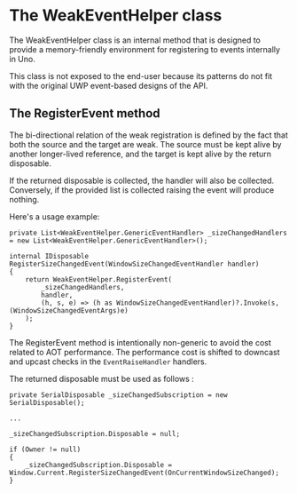 ﻿---
uid: Uno.Contributing.WeakEventHelper
---

# The WeakEventHelper class

The WeakEventHelper class is an internal method that is designed to provide a
memory-friendly environment for registering to events internally in Uno.

This class is not exposed to the end-user because its patterns do not fit with the
original UWP event-based designs of the API.

## The RegisterEvent method
The bi-directional relation of the weak registration is defined by the fact
that both the source and the target are weak. The source must be kept alive by
another longer-lived reference, and the target is kept alive by the
return disposable.

If the returned disposable is collected, the handler will also be
collected. Conversely, if the provided list is collected
raising the event will produce nothing.

Here's a usage example:

	private List<WeakEventHelper.GenericEventHandler> _sizeChangedHandlers = new List<WeakEventHelper.GenericEventHandler>();

	internal IDisposable RegisterSizeChangedEvent(WindowSizeChangedEventHandler handler)
	{
		return WeakEventHelper.RegisterEvent(
			_sizeChangedHandlers,
			handler,
			(h, s, e) => (h as WindowSizeChangedEventHandler)?.Invoke(s, (WindowSizeChangedEventArgs)e)
		);
	}

The RegisterEvent method is intentionally non-generic to avoid the cost related to AOT performance. The
performance cost is shifted to downcast and upcast checks in the `EventRaiseHandler` handlers.

The returned disposable must be used as follows :

	private SerialDisposable _sizeChangedSubscription = new SerialDisposable();

	...

	_sizeChangedSubscription.Disposable = null;

	if (Owner != null)
	{
		_sizeChangedSubscription.Disposable = Window.Current.RegisterSizeChangedEvent(OnCurrentWindowSizeChanged);
	}
